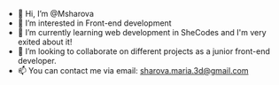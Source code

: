 - 👋 Hi, I’m @Msharova
- 👀 I’m interested in Front-end development
- 🌱 I’m currently learning web development in SheCodes and I'm very exited about it!
- 💞️ I’m looking to collaborate on different projects as a junior front-end developer.
- 📫 You can contact me via email: sharova.maria.3d@gmail.com

<!---
Msharova/Msharova is a ✨ special ✨ repository because its `README.md` (this file) appears on your GitHub profile.
You can click the Preview link to take a look at your changes.
--->

